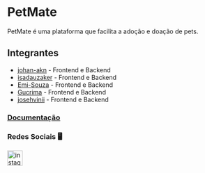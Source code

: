 # PetMate
PetMate é uma plataforma que facilita a adoção e doação de pets.

## Integrantes
- [johan-akn](https://github.com/johan-akn) - Frontend e Backend
- [isadauzaker](https://github.com/isadauzaker) - Frontend e Backend
- [Emi-Souza](https://github.com/Emi-Souza) - Frontend e Backend
- [Gucrima](https://github.com/Gucrima) - Frontend e Backend
- [josehvinii](https://github.com/josehvinii) - Frontend e Backend


### [Documentação](https://docs.google.com/document/d/1TBU8-_BPHwepaxgek6Jtyi0G4E04BuEELcBfpENMvl4/edit?tab=t.0)


### Redes Sociais 🖥️
<a href="https://www.instagram.com/projeto_petmate/followers/?next=%2F"><img src="https://img.shields.io/static/v1?message=Instagram&logo=instagram&label=&color=E4405F&logoColor=white&labelColor=&style=for-the-badge" height="35" alt="instagram logo"  /></a>

